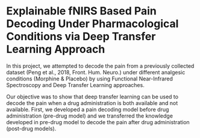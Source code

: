 # Explainable fNIRS Based Pain Decoding Under Pharmacological Conditions via Deep Transfer Learning Approach 


In this project, we attempted to decode the pain from a previously collected dataset (Peng et al., 2018, Front. Hum. Neuro.) under different analgesic conditions (Morphine & Placebo) by using Functional Near-Infrared Spectroscopy and Deep Transfer Learning approaches.

Our objective was to show that deep transfer learning can be used to decode the pain when a drug administration is both available and not available. First, we developed a pain decoding model before drug administration (pre-drug model) and we transferred the knowledge developed in pre-drug model to decode the pain after drug administration (post-drug models).
